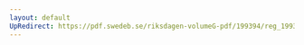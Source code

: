 ```yaml
---
layout: default
UpRedirect: https://pdf.swedeb.se/riksdagen-volumeG-pdf/199394/reg_199394/reg_199394_0015.pdf
---
```

